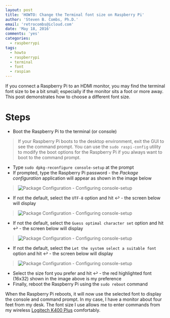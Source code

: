 ```yaml
---
layout: post
title: 'HOWTO: Change the Terminal font size on Raspberry Pi'
author: 'Steven B. Combs, Ph.D.'
email: 'retrocombs@icloud.com'
date: 'May 18, 2016'
comments: 'yes'
categories:
  - raspberrypi
tags:
  - howto
  - raspberrypi
  - terminal
  - font
  - raspian
---
```


If you connect a Raspberry Pi to an HDMI monitor, you may find the terminal font size to be a bit small; especially if the monitor sits a foot or more away. This post demonstrates how to choose a different font size.

# Steps

* Boot the Raspberry Pi to the terminal (or console)

> If your Raspberry Pi boots to the desktop environment, exit the GUI to see the command prompt. You can use the `sudo raspi-config` utility to modify the boot options for the Raspberry Pi if you always want to boot to the command prompt.

* Type `sudo dpkg-reconfigure console-setup` at the prompt
* If prompted, type the Raspberry Pi password - the *Package configuration* application will appear as shown in the image below

> ![Package Configuration - Configuring console-setup](/images/posts/terminal-font-size-1.png)

*  If not the default, select the `UTF-8` option and hit ↩ - the screen below will display

> ![Package Configuration - Configuring console-setup](/images/posts/terminal-font-size-2.png)

* If not the default, select the `Guess optimal character set` option and hit ↩ - the screen below will display

> ![Package Configuration - Configuring console-setup](/images/posts/terminal-font-size-3.png)

* If not the default, select the `Let the system select a suitable font` option and hit ↩ - the screen below will display

> ![Package Configuration - Configuring console-setup](/images/posts/terminal-font-size-4.png)

* Select the size font you prefer and hit ↩ - the red highlighted font (16x32) shown in the image above is my preference
* Finally, reboot the Raspberry Pi using the `sudo reboot` command

When the Raspberry Pi reboots, it will now use the selected font to display the console and command prompt. In my case, I have a monitor about four feet from my desk. The font size I use allows me to enter commands from my wireless [Logitech K400 Plus](http://www.amazon.com/gp/product/B014EUQOGK/ref=as_li_ss_tl?ie=UTF8&camp=1789&creative=390957&creativeASIN=B014EUQOGK&linkCode=as2&tag=stevenccom-20) comfortably.
